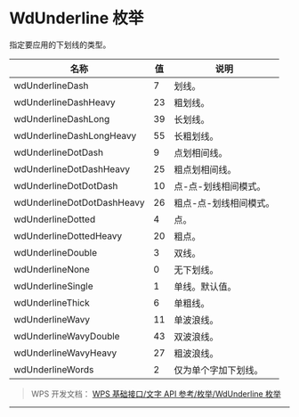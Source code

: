 # WdUnderline 枚举

指定要应用的下划线的类型。

| 名称                       | 值  | 说明                   |
|----------------------------|-----|------------------------|
| wdUnderlineDash            | 7   | 划线。                 |
| wdUnderlineDashHeavy       | 23  | 粗划线。               |
| wdUnderlineDashLong        | 39  | 长划线。               |
| wdUnderlineDashLongHeavy   | 55  | 长粗划线。             |
| wdUnderlineDotDash         | 9   | 点划相间线。           |
| wdUnderlineDotDashHeavy    | 25  | 粗点划相间线。         |
| wdUnderlineDotDotDash      | 10  | 点-点-划线相间模式。   |
| wdUnderlineDotDotDashHeavy | 26  | 粗点-点-划线相间模式。 |
| wdUnderlineDotted          | 4   | 点。                   |
| wdUnderlineDottedHeavy     | 20  | 粗点。                 |
| wdUnderlineDouble          | 3   | 双线。                 |
| wdUnderlineNone            | 0   | 无下划线。             |
| wdUnderlineSingle          | 1   | 单线。默认值。         |
| wdUnderlineThick           | 6   | 单粗线。               |
| wdUnderlineWavy            | 11  | 单波浪线。             |
| wdUnderlineWavyDouble      | 43  | 双波浪线。             |
| wdUnderlineWavyHeavy       | 27  | 粗波浪线。             |
| wdUnderlineWords           | 2   | 仅为单个字加下划线。   |

> WPS 开发文档： [WPS 基础接口/文字 API 参考/枚举/WdUnderline 枚举](https://qn.cache.wpscdn.cn/encs/doc/office_v19/topics/WPS%20%E5%9F%BA%E7%A1%80%E6%8E%A5%E5%8F%A3/%E6%96%87%E5%AD%97%20API%20%E5%8F%82%E8%80%83/%E6%9E%9A%E4%B8%BE/WdUnderline%20%E6%9E%9A%E4%B8%BE.html)

------------------------------------------------------------------------
